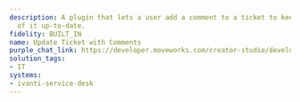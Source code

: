 ```yaml
---
description: A plugin that lets a user add a comment to a ticket to keep the status
  of it up-to-date.
fidelity: BUILT_IN
name: Update Ticket with Comments
purple_chat_link: https://developer.moveworks.com/creator-studio/developer-tools/purple-chat/?conversation=%7B%22startTimestamp%22%3A%2211%3A43%2BAM%22%2C%22messages%22%3A%5B%7B%22parts%22%3A%5B%7B%22richText%22%3A%22%3Cp%3EI+need+to+add+a+comment+to+ticket+31+with+new+details+about+the+fix.%3C%2Fp%3E%22%7D%5D%2C%22role%22%3A%22user%22%7D%2C%7B%22parts%22%3A%5B%7B%22reasoningSteps%22%3A%5B%7B%22richText%22%3A%22%3Cp%3ESearches+Ivanti+for+ticket+31%3C%2Fp%3E%22%2C%22status%22%3A%22success%22%7D%5D%7D%2C%7B%22richText%22%3A%22I+found+ticket+31.+What+comment+would+you+like+to+add%3F%22%7D%5D%2C%22role%22%3A%22assistant%22%7D%2C%7B%22parts%22%3A%5B%7B%22richText%22%3A%22Deployed+the+patch+to+staging.+Awaiting+QA+verification.%22%7D%5D%2C%22role%22%3A%22user%22%7D%2C%7B%22parts%22%3A%5B%7B%22richText%22%3A%22%3Cp%3EGot+it%2C+you+want+to+add+the+following+comment+to+ticket+%3Cb%3E31%3C%2Fb%3E%3A%3Cbr%3E%3C%2Fp%3E%22%7D%2C%7B%22richText%22%3A%22%3Cb%3EComment+Details%3C%2Fb%3E%3Cbr%3E%3Cp%3E%3Cb%3ETicket%3A%3C%2Fb%3E+31%3Cbr%3E%3Cb%3EComment%3A%3C%2Fb%3E+Deployed+the+patch+to+staging.+Awaiting+QA+verification.%3C%2Fp%3E%22%7D%2C%7B%22buttons%22%3A%5B%7B%22buttonText%22%3A%22Add+Comment%22%2C%22style%22%3A%22filled%22%7D%2C%7B%22buttonText%22%3A%22Edit+Comment%22%2C%22style%22%3A%22outlined%22%7D%2C%7B%22buttonText%22%3A%22Cancel%22%2C%22style%22%3A%22outlined%22%7D%5D%7D%5D%2C%22role%22%3A%22assistant%22%7D%5D%7D
solution_tags:
- IT
systems:
- ivanti-service-desk
---
```

